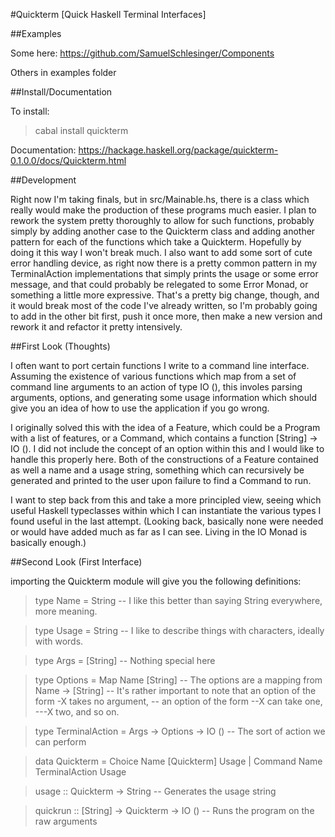 #Quickterm [Quick Haskell Terminal Interfaces]

##Examples

Some here: https://github.com/SamuelSchlesinger/Components

Others in examples folder

##Install/Documentation

To install:

> cabal install quickterm

Documentation: https://hackage.haskell.org/package/quickterm-0.1.0.0/docs/Quickterm.html

##Development

Right now I'm taking finals, but in src/Mainable.hs, there is a class which really would make the production of these programs much easier. I plan to rework the system pretty thoroughly to allow for such functions, probably simply by adding another case to the Quickterm class and adding another pattern for each of the functions which take a Quickterm. Hopefully by doing it this way I won't break much. I also want to add some sort of cute error handling device, as right now there is a pretty common pattern in my TerminalAction implementations that simply prints the usage or some error message, and that could probably be relegated to some Error Monad, or something a little more expressive. That's a pretty big change, though, and it would break most of the code I've already written, so I'm probably going to add in the other bit first, push it once more, then make a new version and rework it and refactor it pretty intensively.

##First Look (Thoughts)

I often want to port certain functions I write to a command line interface. Assuming the existence of various functions which map from a set of command line arguments to an action of type IO (), this involes parsing arguments, options, and generating some usage information which should give you an idea of how to use the application if you go wrong.

I originally solved this with the idea of a Feature, which could be a Program with a list of features, or a Command, which contains a function [String] -> IO (). I did not include the concept of an option within this and I would like to handle this properly here. Both of the constructions of a Feature contained as well a name and a usage string, something which can recursively be generated and printed to the user upon failure to find a Command to run.

I want to step back from this and take a more principled view, seeing which useful Haskell typeclasses within which I can instantiate the various types I found useful in the last attempt. (Looking back, basically none were needed or would have added much as far as I can see. Living in the IO Monad is basically enough.) 

##Second Look (First Interface)

importing the Quickterm module will give you the following definitions:

> type Name = String -- I like this better than saying String everywhere, more meaning.

> type Usage = String -- I like to describe things with characters, ideally with words.

> type Args = [String] -- Nothing special here

> type Options = Map Name [String] -- The options are a mapping from Name -> [String]
> -- It's rather important to note that an option of the form -X takes no argument,
> -- an option of the form --X can take one, ---X two, and so on.

> type TerminalAction = Args -> Options -> IO () -- The sort of action we can perform

> data Quickterm = Choice Name [Quickterm] Usage
               | Command Name TerminalAction Usage 

> usage :: Quickterm -> String -- Generates the usage string

> quickrun :: [String] -> Quickterm -> IO () -- Runs the program on the raw arguments
